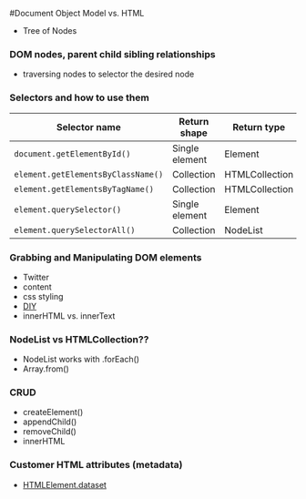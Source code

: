 #Document Object Model vs. HTML
- Tree of Nodes

### DOM nodes, parent child sibling relationships
- traversing nodes to selector the desired node

### Selectors and how to use them

| Selector name                   | Return shape   | Return type    | Live? | Reference             | forEach? |
| ------------------------------- | -------------- | -------------- | ----- | --------------------- | -------- |
| `document.getElementById()`        | Single element | Element        | N/A   | https://goo.gl/8cHGoy | N/A      |
| `element.getElementsByClassName()` | Collection     | HTMLCollection | Yes   | https://goo.gl/qcAhcp | No       |
| `element.getElementsByTagName()`   | Collection     | HTMLCollection | Yes   | https://goo.gl/QHozSh | No       |
| `element.querySelector()`          | Single element | Element        | N/A   | https://goo.gl/6Pqbcc | N/A      |
| `element.querySelectorAll()`       | Collection     | NodeList       | Node  | https://goo.gl/vTfXza | Yes      |

### Grabbing and Manipulating DOM elements
- Twitter
- content
- css styling
- [DIY](https://en.wikipedia.org/wiki/Document_Object_Model)
- innerHTML vs. innerText

### NodeList vs HTMLCollection??
- NodeList works with .forEach()
- Array.from()

### CRUD
- createElement()
- appendChild()
- removeChild()
- innerHTML


### Customer HTML attributes (metadata)
- [HTMLElement.dataset](https://developer.mozilla.org/en-US/docs/Web/API/HTMLElement/dataset)
